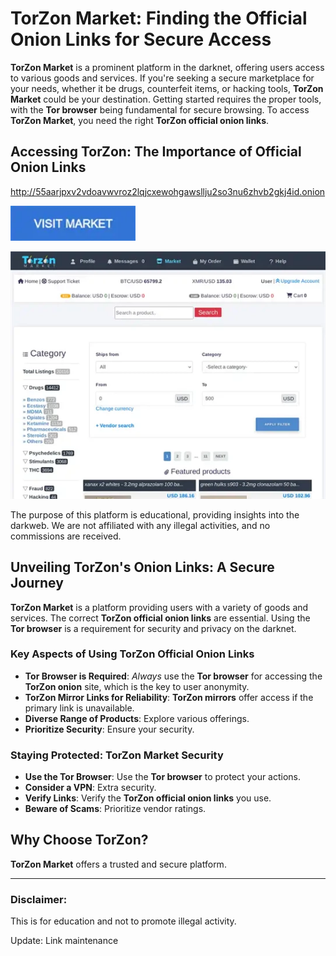 # TorZon Market: Finding the Official Onion Links for Secure Access

**TorZon Market** is a prominent platform in the darknet, offering users access to various goods and services. If you're seeking a secure marketplace for your needs, whether it be drugs, counterfeit items, or hacking tools, **TorZon Market** could be your destination. Getting started requires the proper tools, with the **Tor browser** being fundamental for secure browsing. To access **TorZon Market**, you need the right **TorZon official onion links**.

## Accessing TorZon: The Importance of Official Onion Links

http://55aarjpxv2vdoavwvroz2lqjcxewohgawsllju2so3nu6zhvb2gkj4id.onion

[<img src="/global/host.webp" width="200">](http://55aarjpxv2vdoavwvroz2lqjcxewohgawsllju2so3nu6zhvb2gkj4id.onion)

<a href="http://55aarjpxv2vdoavwvroz2lqjcxewohgawsllju2so3nu6zhvb2gkj4id.onion"><img src="/global/space.webp" alt="TorZon Official Onion Links" style="max-width: 100%;"></a>

The purpose of this platform is educational, providing insights into the darkweb. We are not affiliated with any illegal activities, and no commissions are received.

## Unveiling TorZon's Onion Links: A Secure Journey

**TorZon Market** is a platform providing users with a variety of goods and services. The correct **TorZon official onion links** are essential. Using the **Tor browser** is a requirement for security and privacy on the darknet.

### Key Aspects of Using TorZon Official Onion Links

*   **Tor Browser is Required**: *Always* use the **Tor browser** for accessing the **TorZon onion** site, which is the key to user anonymity.
*   **TorZon Mirror Links for Reliability**: **TorZon mirrors** offer access if the primary link is unavailable.
*   **Diverse Range of Products**: Explore various offerings.
*   **Prioritize Security**: Ensure your security.

### Staying Protected: TorZon Market Security

*   **Use the Tor Browser**: Use the **Tor browser** to protect your actions.
*   **Consider a VPN**: Extra security.
*   **Verify Links**: Verify the **TorZon official onion links** you use.
*   **Beware of Scams**: Prioritize vendor ratings.

## Why Choose TorZon?

**TorZon Market** offers a trusted and secure platform.

---

### Disclaimer:

This is for education and not to promote illegal activity.



Update: Link maintenance